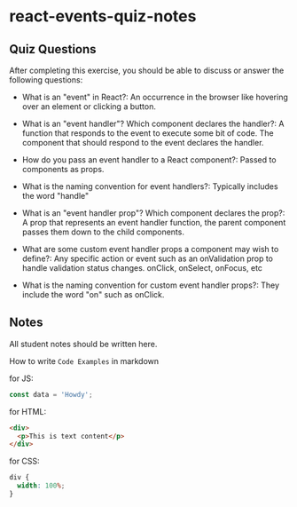 # react-events-quiz-notes

## Quiz Questions

After completing this exercise, you should be able to discuss or answer the following questions:

- What is an "event" in React?: An occurrence in the browser like hovering over an element or clicking a button.

- What is an "event handler"? Which component declares the handler?: A function that responds to the event to execute some bit of code. The component that should respond to the event declares the handler.

- How do you pass an event handler to a React component?: Passed to components as props.

- What is the naming convention for event handlers?: Typically includes the word "handle"

- What is an "event handler prop"? Which component declares the prop?: A prop that represents an event handler function, the parent component passes them down to the child components.

- What are some custom event handler props a component may wish to define?: Any specific action or event such as an onValidation prop to handle validation status changes. onClick, onSelect, onFocus, etc

- What is the naming convention for custom event handler props?: They include the word "on" such as onClick.

## Notes

All student notes should be written here.

How to write `Code Examples` in markdown

for JS:

```javascript
const data = 'Howdy';
```

for HTML:

```html
<div>
  <p>This is text content</p>
</div>
```

for CSS:

```css
div {
  width: 100%;
}
```
